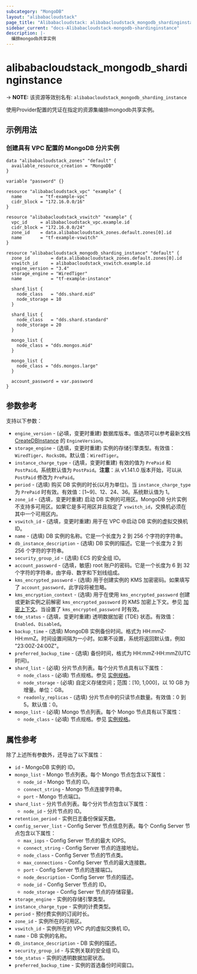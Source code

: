 ```yaml
---
subcategory: "MongoDB"
layout: "alibabacloudstack"
page_title: "Alibabacloudstack: alibabacloudstack_mongodb_shardinginstance"
sidebar_current: "docs-Alibabacloudstack-mongodb-shardinginstance"
description: |- 
  编排mongodb共享实例
---
```


# alibabacloudstack_mongodb_shardinginstance
-> **NOTE:** 该资源等效别名有: `alibabacloudstack_mongodb_sharding_instance`

使用Provider配置的凭证在指定的资源集编排mongodb共享实例。

## 示例用法

### 创建具有 VPC 配置的 MongoDB 分片实例

```hcl
data "alibabacloudstack_zones" "default" {
  available_resource_creation = "MongoDB"
}

variable "password" {}

resource "alibabacloudstack_vpc" "example" {
  name       = "tf-example-vpc"
  cidr_block = "172.16.0.0/16"
}

resource "alibabacloudstack_vswitch" "example" {
  vpc_id     = alibabacloudstack_vpc.example.id
  cidr_block = "172.16.0.0/24"
  zone_id    = data.alibabacloudstack_zones.default.zones[0].id
  name       = "tf-example-vswitch"
}

resource "alibabacloudstack_mongodb_sharding_instance" "default" {
  zone_id        = data.alibabacloudstack_zones.default.zones[0].id
  vswitch_id     = alibabacloudstack_vswitch.example.id
  engine_version = "3.4"
  storage_engine = "WiredTiger"
  name           = "tf-example-instance"

  shard_list {
    node_class   = "dds.shard.mid"
    node_storage = 10
  }

  shard_list {
    node_class   = "dds.shard.standard"
    node_storage = 20
  }

  mongo_list {
    node_class = "dds.mongos.mid"
  }

  mongo_list {
    node_class = "dds.mongos.large"
  }

  account_password = var.password
}
```

## 参数参考

支持以下参数：

* `engine_version` - (必填，变更时重建) 数据库版本。值选项可以参考最新文档 [CreateDBInstance](https://www.alibabacloud.com/help/zh/doc-detail/61884.htm) 的 `EngineVersion`。
* `storage_engine` - (选填，变更时重建) 实例的存储引擎类型。有效值：`WiredTiger`、`RocksDB`。默认值：`WiredTiger`。
* `instance_charge_type` - (选填，变更时重建) 有效的值为 `PrePaid` 和 `PostPaid`。系统默认值为 `PostPaid`。**注意**：从 v1.141.0 版本开始，可以从 `PostPaid` 修改为 `PrePaid`。
* `period` - (选填) 购买 DB 实例的时长(以月为单位)。当 `instance_charge_type` 为 `PrePaid` 时有效。有效值：[1~9]、12、24、36。系统默认值为 1。
* `zone_id` - (选填，变更时重建) 启动 DB 实例的可用区。MongoDB 分片实例不支持多可用区。如果它是多可用区并且指定了 `vswitch_id`，交换机必须在其中一个可用区内。
* `vswitch_id` - (选填，变更时重建) 用于在 VPC 中启动 DB 实例的虚拟交换机 ID。
* `name` - (选填) DB 实例的名称。它是一个长度为 2 到 256 个字符的字符串。
* `db_instance_description` - (选填) DB 实例的描述。它是一个长度为 2 到 256 个字符的字符串。
* `security_group_id` - (选填) ECS 的安全组 ID。
* `account_password` - (选填，敏感) root 账户的密码。它是一个长度为 6 到 32 个字符的字符串，由字母、数字和下划线组成。
* `kms_encrypted_password` - (选填) 用于创建实例的 KMS 加密密码。如果填写了 `account_password`，此字段将被忽略。
* `kms_encryption_context` - (选填) 用于在使用 `kms_encrypted_password` 创建或更新实例之前解密 `kms_encrypted_password` 的 KMS 加密上下文。参见 [加密上下文](https://www.alibabacloud.com/help/doc-detail/42975.htm)。当设置了 `kms_encrypted_password` 时有效。
* `tde_status` - (选填，变更时重建) 透明数据加密 (TDE) 状态。有效值：`Enabled`、`Disabled`。
* `backup_time` - (选填) MongoDB 实例备份时间。格式为 HH:mmZ- HH:mmZ。时间设置间隔为一小时。如果不设置，系统将返回默认值，例如 "23:00Z-24:00Z"。
* `preferred_backup_time` - (选填) 备份时间，格式为 HH:mmZ-HH:mmZ(UTC 时间)。
* `shard_list` - (必填) 分片节点列表。每个分片节点具有以下属性：
  * `node_class` - (必填) 节点规格。参见 [实例规格](https://www.alibabacloud.com/help/doc-detail/57141.htm)。
  * `node_storage` - (必填) 自定义存储空间；范围：[10, 1,000]，以 10 GB 为增量。单位：GB。
  * `readonly_replicas` - (选填) 分片节点中的只读节点数量。有效值：0 到 5。默认值：0。
* `mongo_list` - (必填) Mongo 节点列表。每个 Mongo 节点具有以下属性：
  * `node_class` - (必填) 节点规格。参见 [实例规格](https://www.alibabacloud.com/help/doc-detail/57141.htm)。

## 属性参考

除了上述所有参数外，还导出了以下属性：

* `id` - MongoDB 实例的 ID。
* `mongo_list` - Mongo 节点列表。每个 Mongo 节点包含以下属性：
  * `node_id` - Mongo 节点的 ID。
  * `connect_string` - Mongo 节点连接字符串。
  * `port` - Mongo 节点端口。
* `shard_list` - 分片节点列表。每个分片节点包含以下属性：
  * `node_id` - 分片节点的 ID。
* `retention_period` - 实例日志备份保留天数。
* `config_server_list` - Config Server 节点信息列表。每个 Config Server 节点包含以下属性：
  * `max_iops` - Config Server 节点的最大 IOPS。
  * `connect_string` - Config Server 节点的连接地址。
  * `node_class` - Config Server 节点的节点类。
  * `max_connections` - Config Server 节点的最大连接数。
  * `port` - Config Server 节点的连接端口。
  * `node_description` - Config Server 节点的描述。
  * `node_id` - Config Server 节点的 ID。
  * `node_storage` - Config Server 节点的存储容量。
* `storage_engine` - 实例的存储引擎类型。
* `instance_charge_type` - 实例的计费类型。
* `period` - 预付费实例的订阅时长。
* `zone_id` - 实例所在的可用区。
* `vswitch_id` - 实例所在的 VPC 内的虚拟交换机 ID。
* `name` - DB 实例的名称。
* `db_instance_description` - DB 实例的描述。
* `security_group_id` - 与实例关联的安全组 ID。
* `tde_status` - 实例的透明数据加密状态。
* `preferred_backup_time` - 实例的首选备份时间窗口。